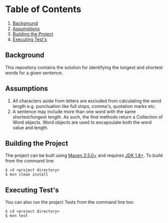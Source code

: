 # Table of Contents

1. [Background](#background)
2. [Assumptions](#assumptions)
2. [Building the Project](#building-the-project)
2. [Executing Test's](#executing-tests)
## Background
This repository contains the solution for identifying the longest and shortest words for a given sentence.
## Assumptions
1. All characters aside from letters are excluded from calculating the word length e.g. punctuation like full stops, comma's, quotation marks etc.
2. A sentence may include more than one word with the same shortest/longest length. As such, the find methods return a Collection of Word objects. Word objects are used to encapsulate both the word value and length.
## Building the Project
The project can be built using [Maven 3.5.0+](https://maven.apache.org/run-maven/index.html) and requires [JDK 1.8+](https://www.oracle.com/java/technologies/javase-jdk8-downloads.html). To build from the command line:
```
$ cd <project directory>
$ mvn clean install
```
## Executing Test's
You can also run the project Tests from the command line too:
```
$ cd <project directory>
$ mvn test
```
